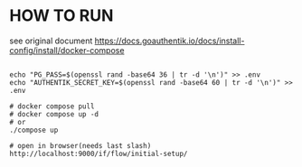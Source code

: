 

#  HOW TO RUN
see original document
https://docs.goauthentik.io/docs/install-config/install/docker-compose
```shell

echo "PG_PASS=$(openssl rand -base64 36 | tr -d '\n')" >> .env
echo "AUTHENTIK_SECRET_KEY=$(openssl rand -base64 60 | tr -d '\n')" >> .env

# docker compose pull
# docker compose up -d
# or
./compose up

# open in browser(needs last slash)
http://localhost:9000/if/flow/initial-setup/
```

